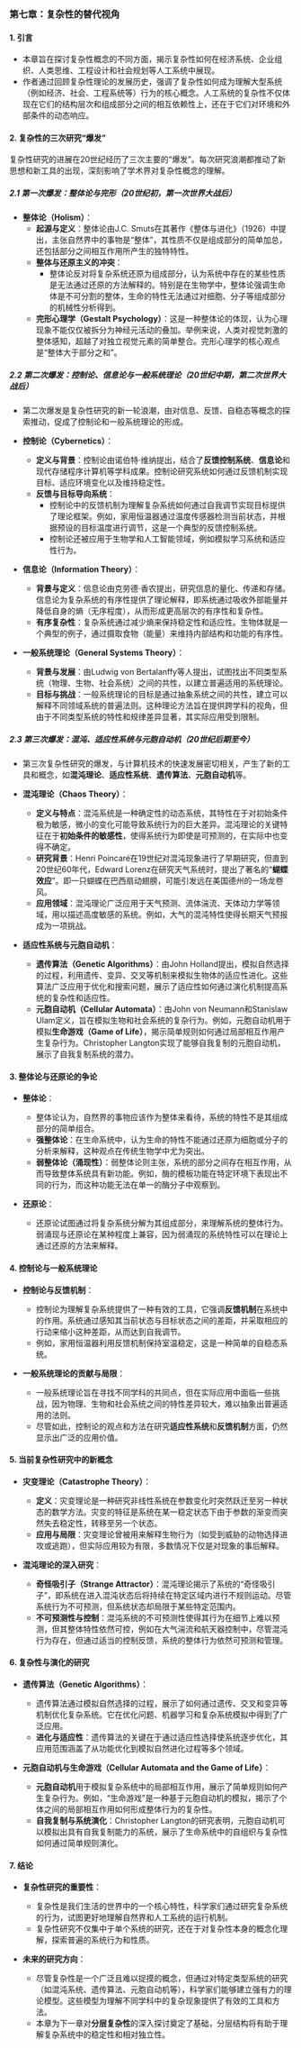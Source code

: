 ### 第七章：复杂性的替代视角

#### 1. 引言
- 本章旨在探讨复杂性概念的不同方面，揭示复杂性如何在经济系统、企业组织、人类思维、工程设计和社会规划等人工系统中展现。
- 作者通过回顾复杂性理论的发展历史，强调了复杂性如何成为理解大型系统（例如经济、社会、工程系统等）行为的核心概念。人工系统的复杂性不仅体现在它们的结构层次和组成部分之间的相互依赖性上，还在于它们对环境和外部条件的动态响应。

#### 2. 复杂性的三次研究“爆发”
复杂性研究的进展在20世纪经历了三次主要的“爆发”。每次研究浪潮都推动了新思想和新工具的出现，深刻影响了学术界对复杂性概念的理解。

##### 2.1 第一次爆发：整体论与完形（20世纪初，第一次世界大战后）
- **整体论（Holism）**：
  - **起源与定义**：整体论由J.C. Smuts在其著作《整体与进化》（1926）中提出，主张自然界中的事物是“整体”，其性质不仅是组成部分的简单加总，还包括部分之间相互作用所产生的独特特性。
  - **整体与还原主义的冲突**：
    - 整体论反对将复杂系统还原为组成部分，认为系统中存在的某些性质是无法通过还原的方法解释的。特别是在生物学中，整体论强调生命体是不可分割的整体，生命的特性无法通过对细胞、分子等组成部分的机械性分析得到。
  - **完形心理学（Gestalt Psychology）**：这是一种整体论的体现，认为心理现象不能仅仅被拆分为神经元活动的叠加。举例来说，人类对视觉刺激的整体感知，超越了对独立视觉元素的简单整合。完形心理学的核心观点是“整体大于部分之和”。

##### 2.2 第二次爆发：控制论、信息论与一般系统理论（20世纪中期，第二次世界大战后）
- 第二次爆发是复杂性研究的新一轮浪潮，由对信息、反馈、自稳态等概念的探索推动，促成了控制论和一般系统理论的形成。
  
- **控制论（Cybernetics）**：
  - **定义与背景**：控制论由诺伯特·维纳提出，结合了**反馈控制系统**、**信息论**和现代存储程序计算机等学科成果。控制论研究系统如何通过反馈机制实现目标、适应环境变化以及维持稳定性。
  - **反馈与目标导向系统**：
    - 控制论中的反馈机制为理解复杂系统如何通过自我调节实现目标提供了理论框架。例如，家用恒温器通过温度传感器检测当前状态，并根据预设的目标温度进行调节，这是一个典型的反馈控制系统。
    - 控制论还被应用于生物学和人工智能领域，例如模拟学习系统和适应性行为。
  
- **信息论（Information Theory）**：
  - **背景与定义**：信息论由克劳德·香农提出，研究信息的量化、传递和存储。信息论为复杂系统的有序性提供了理论解释，即系统通过吸收外部能量并降低自身的熵（无序程度），从而形成更高层次的有序性和复杂性。
  - **有序复杂性**：复杂系统通过减少熵来保持稳定性和适应性。生物体就是一个典型的例子，通过摄取食物（能量）来维持内部结构和功能的有序性。

- **一般系统理论（General Systems Theory）**：
  - **背景与发展**：由Ludwig von Bertalanffy等人提出，试图找出不同类型系统（物理、生物、社会系统）之间的共性，以建立普遍适用的系统理论。
  - **目标与挑战**：一般系统理论的目标是通过抽象系统之间的共性，建立可以解释不同领域系统的普遍法则。这种理论方法旨在提供跨学科的视角，但由于不同类型系统的特性和规律差异显著，其实际应用受到限制。

##### 2.3 第三次爆发：混沌、适应性系统与元胞自动机（20世纪后期至今）
- 第三次复杂性研究的爆发，与计算机技术的快速发展密切相关，产生了新的工具和概念，如**混沌理论**、**适应性系统**、**遗传算法**、**元胞自动机**等。
- **混沌理论（Chaos Theory）**：
  - **定义与特点**：混沌系统是一种确定性的动态系统，其特性在于对初始条件极为敏感，微小的变化可能导致系统行为的巨大差异。混沌理论的关键特征在于**初始条件的敏感性**，使得系统行为即使是可预测的，在实际中也变得不确定。
  - **研究背景**：Henri Poincaré在19世纪对混沌现象进行了早期研究，但直到20世纪60年代，Edward Lorenz在研究天气系统时，提出了著名的“**蝴蝶效应**”。即一只蝴蝶在巴西扇动翅膀，可能引发远在美国德州的一场龙卷风。
  - **应用领域**：混沌理论广泛应用于天气预测、流体湍流、天体动力学等领域，用以描述高度敏感的系统。例如，大气的混沌特性使得长期天气预报成为一项挑战。
  
- **适应性系统与元胞自动机**：
  - **遗传算法（Genetic Algorithms）**：由John Holland提出，模拟自然选择的过程，利用遗传、变异、交叉等机制来模拟生物体的适应性进化。这些算法广泛应用于优化和搜索问题，展示了适应性如何通过演化机制提高系统的复杂性和适应性。
  - **元胞自动机（Cellular Automata）**：由John von Neumann和Stanislaw Ulam定义，旨在模拟生物和社会系统的复杂行为。例如，元胞自动机用于模拟**生命游戏（Game of Life）**，揭示简单规则如何通过局部相互作用产生复杂行为。Christopher Langton实现了能够自我复制的元胞自动机，展示了自我复制系统的潜力。

#### 3. 整体论与还原论的争论
- **整体论**：
  - 整体论认为，自然界的事物应该作为整体来看待，系统的特性不是其组成部分的简单组合。
  - **强整体论**：在生命系统中，认为生命的特性不能通过还原为细胞或分子的分析来解释，这种观点在传统生物学中尤为突出。
  - **弱整体论（涌现性）**：弱整体论则主张，系统的部分之间存在相互作用，从而导致整体系统具有新功能。例如，酶的模板功能在特定环境下表现出不同的行为，而这种功能无法在单一的酶分子中观察到。
  
- **还原论**：
  - 还原论试图通过将复杂系统分解为其组成部分，来理解系统的整体行为。弱涌现与还原论在某种程度上兼容，因为弱涌现的系统特性可以在理论上通过还原的方法来解释。

#### 4. 控制论与一般系统理论
- **控制论与反馈机制**：
  - 控制论为理解复杂系统提供了一种有效的工具，它强调**反馈机制**在系统中的作用。系统通过感知其当前状态与目标状态之间的差距，并采取相应的行动来缩小这种差距，从而达到自我调节。
  - 例如，家用恒温器利用反馈机制保持室温稳定，这是一种简单的自稳态系统。

- **一般系统理论的贡献与局限**：
  - 一般系统理论旨在寻找不同学科的共同点，但在实际应用中面临一些挑战，因为物理、生物和社会系统之间的特性差异较大，难以抽象出普遍适用的法则。
  - 尽管如此，控制论的观点和方法在研究**适应性系统**和**反馈机制**方面，仍然显示出广泛的应用价值。

#### 5. 当前复杂性研究中的新概念
- **灾变理论（Catastrophe Theory）**：
  - **定义**：灾变理论是一种研究非线性系统在参数变化时突然跃迁至另一种状态的数学方法。灾变的特征是系统在某一稳定状态下由于参数的渐变而突然失去稳定性，转移至另一个状态。
  - **应用与局限**：灾变理论曾被用来解释生物行为（如受到威胁的动物选择进攻或逃跑），但实际应用较为有限，多数情况下仅是对现象的事后解释。

- **混沌理论的深入研究**：
  - **奇怪吸引子（Strange Attractor）**：混沌理论揭示了系统的“奇怪吸引子”，即系统在进入混沌状态后将持续在特定区域内进行不规则运动。尽管系统行为不可预测，但系统状态却局限于某些特定范围内。
  - **不可预测性与控制**：混沌系统的不可预测性使得其行为在细节上难以预测，但其整体特性依然可控，例如在大气湍流和航天器控制中，尽管混沌行为存在，但通过适当的控制反馈，系统的整体行为依然可预测和管理。

#### 6. 复杂性与演化的研究
- **遗传算法（Genetic Algorithms）**：
  - 遗传算法通过模拟自然选择的过程，展示了如何通过遗传、交叉和变异等机制优化复杂系统。它在优化问题、机器学习和复杂系统模拟中得到了广泛应用。
  - **进化与适应性**：遗传算法的关键在于通过适应性选择使系统逐步优化，其应用范围涵盖了从功能优化到模拟自然进化过程等多个领域。

- **元胞自动机与生命游戏（Cellular Automata and the Game of Life）**：
  - **元胞自动机**用于模拟复杂系统中的局部相互作用，展示了简单规则如何产生复杂行为。例如，“生命游戏”是一种基于元胞自动机的模拟，揭示了个体之间的局部相互作用如何形成整体行为的复杂性。
  - **自我复制与系统演化**：Christopher Langton的研究表明，元胞自动机可以模拟出具有自我复制能力的系统，展示了生命系统中的自组织与复杂性如何通过简单规则演化。

#### 7. 结论
- **复杂性研究的重要性**：
  - 复杂性是我们生活的世界中的一个核心特性，科学家们通过研究复杂系统的行为，试图更好地理解自然界和人工系统的运行机制。
  - 复杂性研究不仅集中于单个系统的研究，还在于对复杂性本身的概念化理解，探索普遍的系统行为和性质。
  
- **未来的研究方向**：
  - 尽管复杂性是一个广泛且难以捉摸的概念，但通过对特定类型系统的研究（如混沌系统、遗传算法、元胞自动机等），科学家们能够建立强有力的理论模型。这些模型为理解不同学科中的复杂现象提供了有效的工具和方法。
  - 本章为下一章对**分层复杂性**的深入探讨奠定了基础，分层结构将有助于理解复杂系统中的稳定性和相对独立性。

